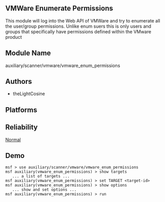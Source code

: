 ## VMWare Enumerate Permissions

This module will log into the Web API of VMWare and try to 
enumerate all the user/group permissions. Unlike enum suers 
this is only users and groups that specifically have 
permissions defined within the VMware product


## Module Name
auxiliary/scanner/vmware/vmware_enum_permissions

## Authors
* theLightCosine





## Platforms


## Reliability
[Normal](https://github.com/rapid7/metasploit-framework/wiki/Exploit-Ranking)

## Demo

```
msf > use auxiliary/scanner/vmware/vmware_enum_permissions
msf auxiliary(vmware_enum_permissions) > show targets
   ... a list of targets ...
msf auxiliary(vmware_enum_permissions) > set TARGET <target-id>
msf auxiliary(vmware_enum_permissions) > show options
   ... show and set options ...
msf auxiliary(vmware_enum_permissions) > run
```
    
    